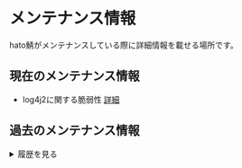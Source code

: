 # メンテナンス情報
hato鯖がメンテナンスしている際に詳細情報を載せる場所です。

## 現在のメンテナンス情報
* log4j2に関する脆弱性 [詳細](info/log4j.html)


## 過去のメンテナンス情報
<details><summary>履歴を見る</summary><div>

| 日時 | 名前 | 内容 |
| ---- | ---- | ---- |
| 21/12/10 | [log4j2に関する脆弱性](info/log4j.html) | 脆弱性に対する対応 |

</div></details>